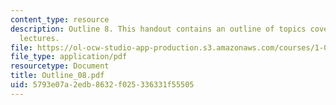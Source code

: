 ```yaml
---
content_type: resource
description: Outline 8. This handout contains an outline of topics covered in course
  lectures.
file: https://ol-ocw-studio-app-production.s3.amazonaws.com/courses/1-054-mechanics-and-design-of-concrete-structures-spring-2004/5793e07a2edb8632f025336331f55505_Outline_08.pdf
file_type: application/pdf
resourcetype: Document
title: Outline_08.pdf
uid: 5793e07a-2edb-8632-f025-336331f55505
---
```

